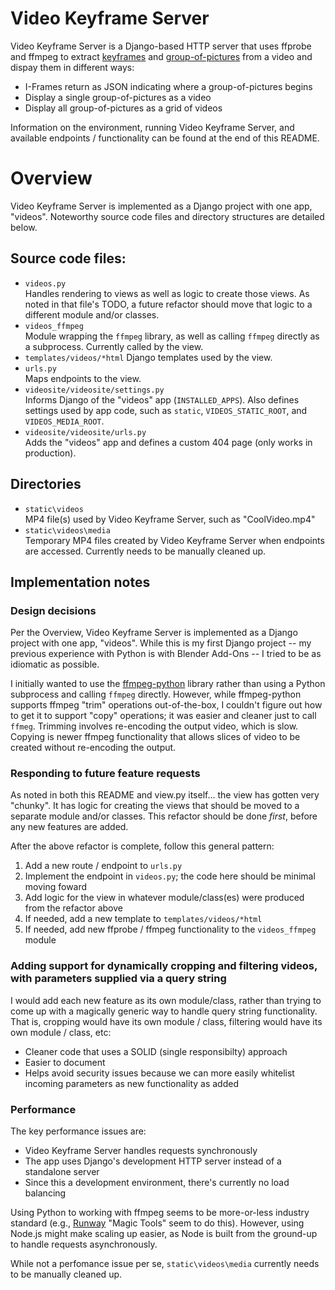 Video Keyframe Server
=====

Video Keyframe Server is a Django-based HTTP server that uses ffprobe and ffmpeg to extract [keyframes](https://en.wikipedia.org/wiki/Video_compression_picture_types)
and [group-of-pictures](https://en.wikipedia.org/wiki/Group_of_pictures) from a video and dispay them in different ways:
- I-Frames return as JSON indicating where a group-of-pictures begins
- Display a single group-of-pictures as a video
- Display all group-of-pictures as a grid of videos

Information on the environment, running Video Keyframe Server, and available endpoints / functionality can be found at the end of this README.

# Overview

Video Keyframe Server is implemented as a Django project with one app, "videos". Noteworthy source code files and directory structures are detailed below.

## Source code files:

- `videos.py` <br>
Handles rendering to views as well as logic to create those views.
As noted in that file's TODO, a future refactor should move that logic to a different module and/or classes.
- `videos_ffmpeg` <br>
Module wrapping the `ffmpeg` library, as well as calling `ffmpeg` directly as a subprocess. Currently called by the view.
- `templates/videos/*html`
Django templates used by the view.
- `urls.py` <br>
Maps endpoints to the view.
- `videosite/videosite/settings.py` <br>
Informs Django of the "videos" app (`INSTALLED_APPS`). Also defines settings used by app code, such as `static`, `VIDEOS_STATIC_ROOT`, and `VIDEOS_MEDIA_ROOT`.
- `videosite/videosite/urls.py` <br>
Adds the "videos" app and defines a custom 404 page (only works in production).

## Directories
- `static\videos` <br>
MP4 file(s) used by Video Keyframe Server, such as "CoolVideo.mp4"
- `static\videos\media` <br>
Temporary MP4 files created by Video Keyframe Server when endpoints are accessed. Currently needs to be manually cleaned up.

## Implementation notes

### Design decisions

Per the Overview, Video Keyframe Server is implemented as a Django project with one app, "videos". While this is my first Django project -- my previous experience with
Python is with Blender Add-Ons -- I tried to be as idiomatic as possible.

I initially wanted to use the [ffmpeg-python](https://github.com/kkroening/ffmpeg-python) library rather than using a Python subprocess and calling `ffmpeg` directly.
However, while ffmpeg-python supports ffmpeg "trim" operations out-of-the-box, I couldn't figure out how to get it to support "copy" operations; it was easier and cleaner
just to call `ffmeg`. Trimming involves re-encoding the output video, which is slow. Copying is newer ffmpeg functionality that allows slices of video to be created without
re-encoding the output.

### Responding to future feature requests

As noted in both this README and view.py itself... the view has gotten very "chunky". It has logic for creating the views that should be moved to a separate module and/or
classes. This refactor should be done _first_, before any new features are added.

After the above refactor is complete, follow this general pattern:
1. Add a new route / endpoint to `urls.py`
1. Implement the endpoint in `videos.py`; the code here should be minimal moving foward
1. Add logic for the view in whatever module/class(es) were produced from the refactor above
1. If needed, add a new template to `templates/videos/*html`
1. If needed, add new ffprobe / ffmpeg functionality to the `videos_ffmpeg` module

### Adding support for dynamically cropping and filtering videos, with parameters supplied via a query string

I would add each new feature as its own module/class, rather than trying to come up with a magically generic way to handle query string functionality. That is, cropping would
have its own module / class, filtering would have its own module / class, etc:
- Cleaner code that uses a SOLID (single responsibilty) approach
- Easier to document
- Helps avoid security issues because we can more easily whitelist incoming parameters as new functionality as added

### Performance

The key performance issues are:
- Video Keyframe Server handles requests synchronously
- The app uses Django's development HTTP server instead of a standalone server
- Since this a development environment, there's currently no load balancing

Using Python to working with ffmpeg seems to be more-or-less industry standard (e.g., [Runway](https://runwayml.com/) "Magic Tools" seem to do this). However, using Node.js
might make scaling up easier, as Node is built from the ground-up to handle requests asynchronously.

While not a perfomance issue per se, `static\videos\media` currently needs to be manually cleaned up.
